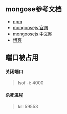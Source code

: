 ## mongose参考文档
- [npm](https://www.npmjs.com/package/mongoose)
- [mongoosejs 官网](https://mongoosejs.com/)
- [mongoosejs 中文网](http://www.mongoosejs.net/)
- [博客](https://blog.csdn.net/weixin_42235173/article/details/90762674)

## 端口被占用
#### 关闭端口
> lsof -i: 4000
#### 杀死进程
> kill 59553